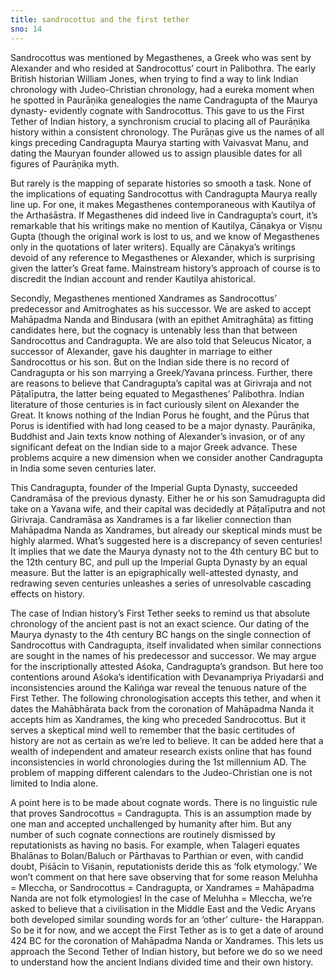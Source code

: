 ```yaml
---
title: sandrocottus and the first tether
sno: 14
---
```


Sandrocottus was mentioned by Megasthenes, a Greek who was sent by Alexander and who resided at Sandrocottus’ court in Palibothra. The early British historian William Jones, when trying to find a way to link Indian chronology with Judeo-Christian chronology, had a eureka moment when he spotted in Paurāṇika genealogies the name Candragupta of the Maurya dynasty- evidently cognate with Sandrocottus. This gave to us the First Tether of Indian history, a synchronism crucial to placing all of Paurāṇika history within a consistent chronology. The Purāṇas give us the names of all kings preceding Candragupta Maurya starting with Vaivasvat Manu, and dating the Mauryan founder allowed us to assign plausible dates for all figures of Paurāṇika myth.

But rarely is the mapping of separate histories so smooth a task. None of the implications of equating Sandrocottus with Candragupta Maurya really line up. For one, it makes Megasthenes contemporaneous with Kautilya of the Arthaśāstra. If Megasthenes did indeed live in Candragupta’s court, it’s remarkable that his writings make no mention of Kautilya, Cāṇakya or Viṣṇu Gupta (though the original work is lost to us, and we know of Megasthenes only in the quotations of later writers). Equally are Cāṇakya’s writings devoid of any reference to Megasthenes or Alexander, which is surprising given the latter’s Great fame. Mainstream history’s approach of course is to discredit the Indian account and render Kautilya ahistorical.

Secondly, Megasthenes mentioned Xandrames as Sandrocottus’ predecessor and Amitroghates as his successor. We are asked to accept Mahāpadma Nanda and Bindusara (with an epithet Amitraghāta) as fitting candidates here, but the cognacy is untenably less than that between Sandrocottus and Candragupta. We are also told that Seleucus Nicator, a successor of Alexander, gave his daughter in marriage to either Sandrocottus or his son. But on the Indian side there is no record of Candragupta or his son marrying a Greek/Yavana princess. Further, there are reasons to believe that Candragupta’s capital was at Girivraja and not Pāṭalīputra, the latter being equated to Megasthenes’ Palibothra. Indian literature of those centuries is in fact curiously silent on Alexander the Great. It knows nothing of the Indian Porus he fought, and the Pūrus that Porus is identified with had long ceased to be a major dynasty. Paurāṇika, Buddhist and Jain texts know nothing of Alexander’s invasion, or of any significant defeat on the Indian side to a major Greek advance. These problems acquire a new dimension when we consider another Candragupta in India some seven centuries later.

This Candragupta, founder of the Imperial Gupta Dynasty, succeeded Candramāsa of the previous dynasty. Either he or his son Samudragupta did take on a Yavana wife, and their capital was decidedly at Pāṭalīputra and not Girivraja. Candramāsa as Xandrames is a far likelier connection than Mahāpadma Nanda as Xandrames, but already our skeptical minds must be highly alarmed. What’s suggested here is a discrepancy of seven centuries! It implies that we date the Maurya dynasty not to the 4th century BC but to the 12th century BC, and pull up the Imperial Gupta Dynasty by an equal measure. But the latter is an epigraphically well-attested dynasty, and redrawing seven centuries unleashes a series of unresolvable cascading effects on history.

The case of Indian history’s First Tether seeks to remind us that absolute chronology of the ancient past is not an exact science. Our dating of the Maurya dynasty to the 4th century BC hangs on the single connection of Sandrocottus with Candragupta, itself invalidated when similar connections are sought in the names of his predecessor and successor. We may argue for the inscriptionally attested Aśoka, Candragupta’s grandson. But here too contentions around Aśoka’s identification with Devanampriya Priyadarśi and inconsistencies around the Kaliṅga war reveal the tenuous nature of the First Tether. The following chronologisation accepts this tether, and when it dates the Mahābhārata back from the coronation of Mahāpadma Nanda it accepts him as Xandrames, the king who preceded Sandrocottus. But it serves a skeptical mind well to remember that the basic certitudes of history are not as certain as we’re led to believe. It can be added here that a wealth of independent and amateur research exists online that has found inconsistencies in world chronologies during the 1st millennium AD. The problem of mapping different calendars to the Judeo-Christian one is not limited to India alone.

A point here is to be made about cognate words. There is no linguistic rule that proves Sandrocottus = Candragupta. This is an assumption made by one man and accepted unchallenged by humanity after him. But any number of such cognate connections are routinely dismissed by reputationists as having no basis. For example, when Talageri equates Bhalānas to Bolan/Baluch or Pārthavas to Parthian or even, with candid doubt, Piśācin to Viśaṇin, reputationists deride this as ‘folk etymology.’ We won’t comment on that here save observing that for some reason Meluhha = Mleccha, or Sandrocottus = Candragupta, or Xandrames = Mahāpadma Nanda are not folk etymologies! In the case of Meluhha = Mleccha, we’re asked to believe that a civilisation in the Middle East and the Vedic Aryans both developed similar sounding words for an ‘other’ culture- the Harappan. So be it for now, and we accept the First Tether as is to get a date of around 424 BC for the coronation of Mahāpadma Nanda or Xandrames. This lets us approach the Second Tether of Indian history, but before we do so we need to understand how the ancient Indians divided time and their own history.
